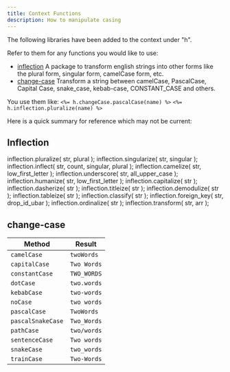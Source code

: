 ```yaml
---
title: Context Functions
description: How to manipulate casing
---
```


The following libraries have been added to the context under "h".  

Refer to them for any functions you would like to use:
* [inflection](https://www.npmjs.com/package/inflection) A package to transform english strings into other forms like the plural form, singular form, camelCase form, etc.
* [change-case](https://www.npmjs.com/package/change-case) Transform a string between camelCase, PascalCase, Capital Case, snake_case, kebab-case, CONSTANT_CASE and others.

You use them like:
`<%= h.changeCase.pascalCase(name) %>`
`<%= h.inflection.pluralize(name) %>`

Here is a quick summary for reference which may not be current:

## Inflection

inflection.pluralize( str, plural );
inflection.singularize( str, singular );
inflection.inflect( str, count, singular, plural );
inflection.camelize( str, low_first_letter );
inflection.underscore( str, all_upper_case );
inflection.humanize( str, low_first_letter );
inflection.capitalize( str );
inflection.dasherize( str );
inflection.titleize( str );
inflection.demodulize( str );
inflection.tableize( str );
inflection.classify( str );
inflection.foreign_key( str, drop_id_ubar );
inflection.ordinalize( str );
inflection.transform( str, arr );

## change-case

| Method            | Result      |
| ----------------- | ----------- |
| `camelCase`       | `twoWords`  |
| `capitalCase`     | `Two Words` |
| `constantCase`    | `TWO_WORDS` |
| `dotCase`         | `two.words` |
| `kebabCase`       | `two-words` |
| `noCase`          | `two words` |
| `pascalCase`      | `TwoWords`  |
| `pascalSnakeCase` | `Two_Words` |
| `pathCase`        | `two/words` |
| `sentenceCase`    | `Two words` |
| `snakeCase`       | `two_words` |
| `trainCase`       | `Two-Words` |